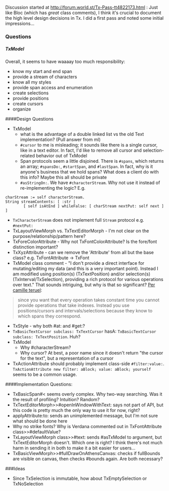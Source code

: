 Discussion started at http://forum.world.st/Tx-Pass-tt4822173.html :
Just like Bloc (which has *great* class comments), I think it's crucial to document the high level design decisions in Tx. I did a first pass and noted some initial impressions...

### Questions

##### TxModel
Overall, it seems to have waaaay too much responsibility:
- know my start and end span
- provide a stream of characters
- know all my styles
- provide span access and enumeration
- create selections
- provide positions
- create cursors
- organize 

####Design Questions
- TxModel
  - what is the advantage of a double linked list vs the old Text implementation? (Pull answer from ml)
  - `#cursor` to me is misleading; it sounds like there is a single cursor, like in a text editor. In fact, I'd like to remove all cursor and selection-related behavior out of TxModel
  - Span protocols seem a little disjoined. There is `#spans`, which returns an array; `#spansDo:`, `#startSpan`, and `#lastSpan`. In fact, why is it anyone's business that we hold spans? What does a client do with this info? Maybe this all should be private
  - `#asStringOn:`. We have `#characterStream`. Why not use it instead of re-implementing the logic? E.g.
```
charStream := self characterStream.
String streamContents: [ :str |
        [ self isAtEnd ] whileFalse: [ charStream nextPut: self next ] ]
```
- `TxCharacterStream` does not implement full `Stream` protocol e.g. `#nextPut:`
- TxLayoutViewMorph vs. TxTextEditorMorph - I'm not clear on the purpose/relationship/pattern here?
- TxForeColorAttribute - Why not TxFontColorAttribute? Is the fore/font distinction important?
- TxXyzAttribute - can we remove the 'Attribute' from all but the base class? e.g. TxFontAttribute -> TxFont
- TxModel class comment - "I don't provide a direct interface for mutating/editing my data (and this is a very important point). Instead I am modified using position(s) (TxTextPosition) and/or selection(s) (TxInterval/TxSelection), providing a rich protocol for various operations over text." That sounds intriguing, but why is that so significant?
[Per camille teruel](http://forum.world.st/TxText-More-Cleaning-and-Questions-tp4823894p4824197.html):

> since you want that every operation takes constant time you cannot provide operations that take indexes.
Instead you use positions/cursors and intervals/selections because they know to which spans they correspond.

- TxStyle - why both #at: and #get:?
- `TxBasicTextCursor subclass: TxTextCursor` hasA: `TxBasicTextCursor subclass: TxTextPosition`. Huh?
- TxModel
  - Why #characterStream?
  - Why cursor? At best, a poor name since it doesn't return "the cursor for the text", but a representation of a cursor
- TxActionAttribute should probably implement class-side `#filter:value:`. `TxActionAttribute new filter: aBlock; value: aBlock; yourself` seems to be a common usage.

####Implementation Questions:
- TxBasicSpan#< seems overly complex. Why two-way searching. Was it the result of profiling? Intuition? Random?
- TxTextEditorMorph>>#openInWindowWithText: says not part of API, but this code is pretty much the only way to use it for now, right?
- applyAttribute:to: sends an unimplemented message, but I'm not sure what should be done here
- Why no strike fonts? Why is Verdana commented out in TxFontAttribute class>>#defaultValue?
- TxLayoutViewMorph class>>#text: sends #asTxModel to argument, but TxTextEditorMorph doesn't. Which one is right? I think there's not much harm in sending it in both to make it a bit easier for users...
- TxBasicViewMorph>>#fullDrawOnAthensCanvas: checks if fullBounds are visible on canvas, then checks #bounds again. Are both necessary? 

###Ideas
- Since TxSelection is immutable, how about TxEmptySelection or TxNoSelection
